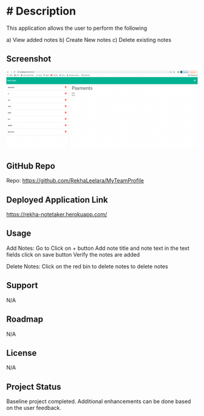 # # Description

This application allows the user to perform the following

a) View added notes
b) Create New notes
c) Delete existing notes

## Screenshot
![testing](./public/assets/images/NoteTaker.png)


## GitHub Repo

Repo: https://github.com/RekhaLeelara/MyTeamProfile

## Deployed Application Link

https://rekha-notetaker.herokuapp.com/


## Usage

Add Notes:
Go to 
Click on + button
Add note title and note text in the text fields
click on save button
Verify the notes are added

Delete Notes:
Click on the red bin to delete notes to delete notes

## Support

N/A

## Roadmap

N/A

## License

N/A

## Project Status

Baseline project completed. Additional enhancements can be done based on the user feedback.
